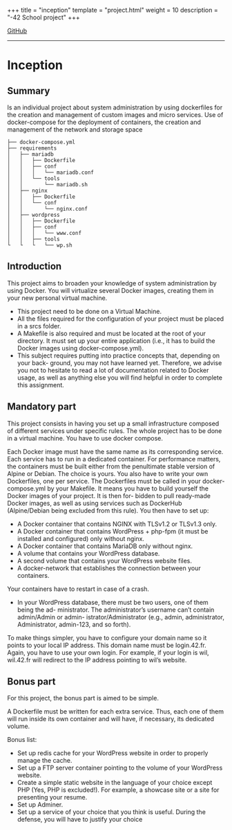 +++
title = "inception"
template = "project.html"
weight = 10
description = "-42 School project"
+++

<a target="blank" href="https://github.com/sebamiro/inception">GitHub</a>

--- 

# Inception

## Summary

Is an individual project about system administration by using dockerfiles
for the creation and management of custom images and micro services.
Use of docker-compose for the deployment of containers, the creation and management of the network and
storage space

```
├── docker-compose.yml
├── requirements
│   ├── mariadb
│   │   ├── Dockerfile
│   │   ├── conf
│   │   │   └── mariadb.conf
│   │   └── tools
│   │       └── mariadb.sh
│   ├── nginx
│   │   ├── Dockerfile
│   │   └── conf
│   │       └── nginx.conf
│   ├── wordpress
│   │   ├── Dockerfile
│   │   ├── conf
│   │   │   └── www.conf
│   │   ├── tools
└   └   └   └── wp.sh
```

## Introduction

This project aims to broaden your knowledge of system administration by using Docker.
You will virtualize several Docker images, creating them in your new personal virtual
machine.

- This project need to be done on a Virtual Machine.
- All the files required for the configuration of your project must be placed in a srcs
folder.
- A Makefile is also required and must be located at the root of your directory. It
must set up your entire application (i.e., it has to build the Docker images using
docker-compose.yml).
- This subject requires putting into practice concepts that, depending on your back-
ground, you may not have learned yet. Therefore, we advise you not to hesitate to
read a lot of documentation related to Docker usage, as well as anything else you
will find helpful in order to complete this assignment.

## Mandatory part

This project consists in having you set up a small infrastructure composed of different
services under specific rules. The whole project has to be done in a virtual machine. You
have to use docker compose.

Each Docker image must have the same name as its corresponding service.
Each service has to run in a dedicated container.
For performance matters, the containers must be built either from the penultimate stable
version of Alpine or Debian. The choice is yours.
You also have to write your own Dockerfiles, one per service. The Dockerfiles must
be called in your docker-compose.yml by your Makefile.
It means you have to build yourself the Docker images of your project. It is then for-
bidden to pull ready-made Docker images, as well as using services such as DockerHub
(Alpine/Debian being excluded from this rule).
You then have to set up:
- A Docker container that contains NGINX with TLSv1.2 or TLSv1.3 only.
- A Docker container that contains WordPress + php-fpm (it must be installed and
configured) only without nginx.
- A Docker container that contains MariaDB only without nginx.
- A volume that contains your WordPress database.
- A second volume that contains your WordPress website files.
- A docker-network that establishes the connection between your containers.

Your containers have to restart in case of a crash.

- In your WordPress database, there must be two users, one of them being the ad-
ministrator. The administrator’s username can’t contain admin/Admin or admin-
istrator/Administrator (e.g., admin, administrator, Administrator, admin-123, and
so forth).

To make things simpler, you have to configure your domain name so it points to your
local IP address.
This domain name must be login.42.fr. Again, you have to use your own login.
For example, if your login is wil, wil.42.fr will redirect to the IP address pointing to
wil’s website.

## Bonus part

For this project, the bonus part is aimed to be simple.

A Dockerfile must be written for each extra service. Thus, each one of them will run
inside its own container and will have, if necessary, its dedicated volume.

Bonus list:
- Set up redis cache for your WordPress website in order to properly manage the
cache.
- Set up a FTP server container pointing to the volume of your WordPress website.
- Create a simple static website in the language of your choice except PHP (Yes, PHP
is excluded!). For example, a showcase site or a site for presenting your resume.
- Set up Adminer.
- Set up a service of your choice that you think is useful. During the defense, you
will have to justify your choice

